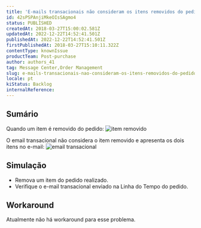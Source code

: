 ```yaml
---
title: 'E-mails transacionais não consideram os itens removidos do pedido'
id: 42sPSPAnjiMkeOIsSAgmo4
status: PUBLISHED
createdAt: 2018-03-27T15:00:02.581Z
updatedAt: 2022-12-22T14:52:41.501Z
publishedAt: 2022-12-22T14:52:41.501Z
firstPublishedAt: 2018-03-27T15:10:11.322Z
contentType: knownIssue
productTeam: Post-purchase
author: authors_41
tag: Message Center,Order Management
slug: e-mails-transacionais-nao-consideram-os-itens-removidos-do-pedido
locale: pt
kiStatus: Backlog
internalReference: 
---
```


## Sumário

Quando um item é removido do pedido:
![item removido](//images.ctfassets.net/alneenqid6w5/6Z4eZwTaE00c4IoWWwgoAE/c280b06fb2912bad51afceac5db4c4d0/tozOd3.jpg)

O email transacional não considera o item removido e apresenta os dois itens no e-mail:
![email transacional](//images.ctfassets.net/alneenqid6w5/77NEYq80oM6Umm44KO8Uc/625b13837f9ff4b4333e2e28a0745431/zbXg5s.jpg)



## Simulação

- Remova um item do pedido realizado.
- Verifique o e-mail transacional enviado na Linha do Tempo do pedido.

## Workaround

Atualmente não há workaround para esse problema.


